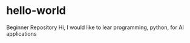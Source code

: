 # hello-world
Beginner Repository
Hi, I would like to lear programming, python, for AI applications
